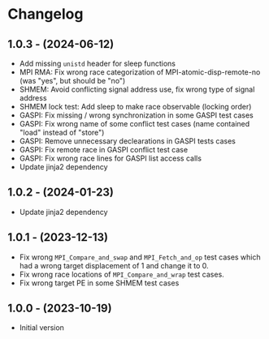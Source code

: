 # Changelog

## 1.0.3 - (2024-06-12)
* Add missing `unistd` header for sleep functions
* MPI RMA: Fix wrong race categorization of MPI-atomic-disp-remote-no (was "yes", but should be "no")
* SHMEM: Avoid conflicting signal address use, fix wrong type of signal address
* SHMEM lock test: Add sleep to make race observable (locking order)
* GASPI: Fix missing / wrong synchronization in some GASPI test cases
* GASPI: Fix wrong name of some conflict test cases (name contained "load" instead of "store")
* GASPI: Remove unnecessary declearations in GASPI tests cases
* GASPI: Fix remote race in GASPI conflict test case
* GASPI: Fix wrong race lines for GASPI list access calls
* Update jinja2 dependency

## 1.0.2 - (2024-01-23)

* Update jinja2 dependency

## 1.0.1 - (2023-12-13)

* Fix wrong `MPI_Compare_and_swap` and `MPI_Fetch_and_op` test cases which had a wrong target displacement of 1 and change it to 0.
* Fix wrong race locations of `MPI_Compare_and_wrap` test cases.
* Fix wrong target PE in some SHMEM test cases

## 1.0.0 - (2023-10-19)

* Initial version
